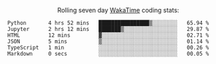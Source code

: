 <!--<p align="center">
  <img width="auto" src ="https://github-readme-stats.vercel.app/api/top-langs/?username=syrkis&layout=compact&hide_border=true&theme=darcula&bg_color=00000000&langs_count=6&hide=jupyter%20notebook,JavaScript,HTML" width = 400>
      <img src ="https://github-readme-streak-stats.herokuapp.com?user=syrkis&theme=darcula&hide_border=true&background=FFFFFF00" width = 400>

</p>-->
<p align="center">Rolling seven day <a href='https://wakatime.com/'> WakaTime</a> coding stats:</p>
<!--START_SECTION:waka-->

```text
Python       4 hrs 52 mins   ████████████████▒░░░░░░░░   65.94 %
Jupyter      2 hrs 12 mins   ███████▒░░░░░░░░░░░░░░░░░   29.87 %
HTML         12 mins         ▓░░░░░░░░░░░░░░░░░░░░░░░░   02.71 %
JSON         5 mins          ▒░░░░░░░░░░░░░░░░░░░░░░░░   01.14 %
TypeScript   1 min           ░░░░░░░░░░░░░░░░░░░░░░░░░   00.26 %
Markdown     0 secs          ░░░░░░░░░░░░░░░░░░░░░░░░░   00.05 %
```

<!--END_SECTION:waka-->
